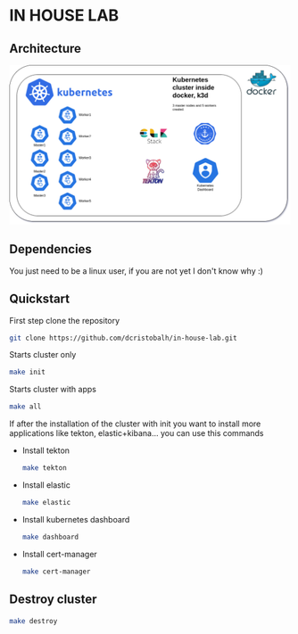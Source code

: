 # IN HOUSE LAB
## Architecture
![Architecture](./images/archk3d.png)

## Dependencies

You just need to be a linux user, if you are not yet I don't know why :)

## Quickstart

First step clone the repository
```bash
git clone https://github.com/dcristobalh/in-house-lab.git
```

Starts cluster only
```bash
make init
```

Starts cluster with apps
```bash
make all
```

If after the installation of the cluster with init you want to install more applications like tekton, elastic+kibana... you can use this commands

+ Install tekton
    ```bash
    make tekton
    ```
+ Install elastic
    ```bash
    make elastic
    ```
+ Install kubernetes dashboard
    ```bash
    make dashboard
    ```
+ Install cert-manager
    ```bash
    make cert-manager
    ```

## Destroy cluster

```bash
make destroy
```